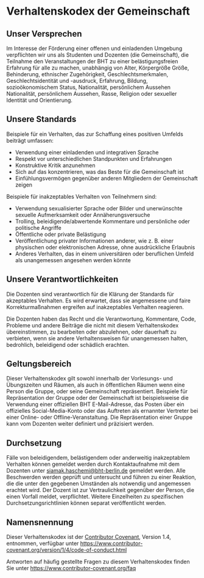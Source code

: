 # Verhaltenskodex der Gemeinschaft

## Unser Versprechen

Im Interesse der Förderung einer offenen und einladenden Umgebung verpflichten wir uns als Studenten und Dozenten (die Gemeinschaft), die Teilnahme den Veranstaltungen der BHT
zu einer belästigungsfreien Erfahrung für alle zu machen, unabhängig von Alter, Körpergröße Größe, Behinderung, ethnischer Zugehörigkeit, Geschlechtsmerkmalen, 
Geschlechtsidentität und -ausdruck, Erfahrung, Bildung, sozioökonomischem Status, Nationalität, persönlichem Aussehen Nationalität, persönlichem Aussehen, 
Rasse, Religion oder sexueller Identität und Orientierung.

## Unsere Standards

Beispiele für ein Verhalten, das zur Schaffung eines positiven Umfelds beiträgt
umfassen:

* Verwendung einer einladenden und integrativen Sprache
* Respekt vor unterschiedlichen Standpunkten und Erfahrungen
* Konstruktive Kritik anzunehmen
* Sich auf das konzentrieren, was das Beste für die Gemeinschaft ist
* Einfühlungsvermögen gegenüber anderen Mitgliedern der Gemeinschaft zeigen

Beispiele für inakzeptables Verhalten von Teilnehmern sind:

* Verwendung sexualisierter Sprache oder Bilder und unerwünschte sexuelle Aufmerksamkeit oder Annäherungsversuche
* Trolling, beleidigende/abwertende Kommentare und persönliche oder politische Angriffe
* Öffentliche oder private Belästigung
* Veröffentlichung privater Informationen anderer, wie z. B. einer physischen oder elektronischen Adresse, ohne ausdrückliche Erlaubnis
* Anderes Verhalten, das in einem universitären oder beruflichen Umfeld als unangemessen angesehen werden könnte

## Unsere Verantwortlichkeiten

Die Dozenten sind verantwortlich für die Klärung der Standards für akzeptables Verhalten.
Es wird erwartet, dass sie angemessene und faire Korrekturmaßnahmen ergreifen auf inakzeptables Verhalten reagieren.

Die Dozenten haben das Recht und die Verantwortung, Kommentare, Code, Probleme und andere Beiträge die nicht mit 
diesem Verhaltenskodex übereinstimmen, zu bearbeiten oder abzulehnen, oder dauerhaft zu verbieten, wenn sie andere 
Verhaltensweisen für unangemessen halten, bedrohlich, beleidigend oder schädlich erachten.

## Geltungsbereich

Dieser Verhaltenskodex gilt sowohl innerhalb der Vorlesungs- und Übungszeiten und Räumen, als auch in öffentlichen Räumen
wenn eine Person die Gruppe, oder seine Gemeinschaft repräsentiert. Beispiele für Repräsentation der Gruppe oder der Gemeinschaft 
ist beispielsweise die Verwendung einer offiziellen BHT E-Mail-Adresse, das Posten über ein offizielles Social-Media-Konto oder das 
Auftreten als ernannter Vertreter bei einer Online- oder Offline-Veranstaltung. Die Repräsentation einer Gruppe kann
vom Dozenten weiter definiert und präzisiert werden.

## Durchsetzung

Fälle von beleidigendem, belästigendem oder anderweitig inakzeptablem Verhalten können gemeldet werden
durch Kontaktaufnahme mit dem Dozenten unter siamak.haschemi@bht-berlin.de gemeldet werden. Alle
Beschwerden werden geprüft und untersucht und führen zu einer Reaktion, die die unter den gegebenen Umständen 
als notwendig und angemessen erachtet wird. Der Dozent ist zur Vertraulichkeit gegenüber der Person, die einen Vorfall meldet, verpflichtet.
Weitere Einzelheiten zu spezifischen Durchsetzungsrichtlinien können separat veröffentlicht werden.

## Namensnennung

Dieser Verhaltenskodex ist der [Contributor Covenant][Homepage], Version 1.4, entnommen,
verfügbar unter https://www.contributor-covenant.org/version/1/4/code-of-conduct.html

[Homepage]: https://www.contributor-covenant.org

Antworten auf häufig gestellte Fragen zu diesem Verhaltenskodex finden Sie unter
https://www.contributor-covenant.org/faq
